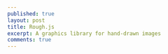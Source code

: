 ```yaml
---
published: true
layout: post
title: Rough.js
excerpt: A graphics library for hand-drawn images
comments: true
---
```


<canvas id="canvas" width="800" height="600"></canvas>
<script>
    const rc = rough.canvas(document.getElementById('canvas'));

    //line and rectangle
    rc.rectangle(10, 10, 100, 100);
    rc.rectangle(140, 10, 100, 100, {
      fill: 'rgba(255,0,0,0.2)',
      fillStyle: 'solid',
      roughness: 2
    });
    rc.rectangle(10, 130, 100, 100, {
      fill: 'red',
      stroke: 'blue',
      hachureAngle: 60,
      hachureGap: 10,
      fillWeight: 5,
      strokeWidth: 5
    });

    // ellipse and circle
    rc.ellipse(350, 50, 150, 80);
    rc.ellipse(610, 50, 150, 80, {
      fill: 'blue'
    });
    rc.circle(480, 50, 80, {
      stroke: 'red', strokeWidth: 2,
      fill: 'rgba(0,255,0,0.3)', fillStyle: 'solid'
    });

    //overlapping circles
    rc.circle(480, 150, 80, {
      stroke: 'red', strokeWidth: 4,
      fill: 'rgba(0,255,0,1)', fillWeight: 4, hachureGap: 6
    });
    rc.circle(530, 150, 80, {
      stroke: 'blue', strokeWidth: 4,
      fill: 'rgba(255,255,0,1)', fillWeight: 4, hachureGap: 6
    });

    // linearPath and polygon
    rc.linearPath([[690, 10], [790, 20], [750, 120], [690, 100]], {
      roughness: 0.7,
      stroke: 'red', strokeWidth: 4
    });
    rc.polygon([[690, 130], [790, 140], [750, 240], [690, 220]]);
    rc.polygon([[690, 250], [790, 260], [750, 360], [690, 340]], {
      stroke: 'red', strokeWidth: 4,
      fill: 'rgba(0,0,255,0.2)', fillStyle: 'solid'
    });
    rc.polygon([[690, 370], [790, 385], [750, 480], [690, 460]], {
      stroke: 'red',
      hachureAngle: 65,
      fill: 'rgba(0,0,255,0.6)'
    });

    // arcs
    rc.arc(350, 200, 200, 180, Math.PI, Math.PI * 1.6);
    rc.arc(350, 300, 200, 180, Math.PI, Math.PI * 1.6, true);
    rc.arc(350, 300, 200, 180, 0, Math.PI / 2, true, {
      stroke: 'red', strokeWidth: 4,
      fill: 'rgba(255,255,0,0.4)', fillStyle: 'solid'
    });
    rc.arc(350, 300, 200, 180, Math.PI / 2, Math.PI, true, {
      stroke: 'blue', strokeWidth: 2,
      fill: 'rgba(255,0,255,0.4)'
    });

    // draw sine curve
    let points = [];
    for (let i = 0; i < 20; i++) {
      // 4pi - 400px
      let x = (400 / 20) * i + 10;
      let xdeg = (Math.PI / 100) * x;
      let y = Math.round(Math.sin(xdeg) * 90) + 500;
      points.push([x, y]);
    }
    rc.curve(points, {
      roughness: 1.2, stroke: 'red', strokeWidth: 3
    });
</script>